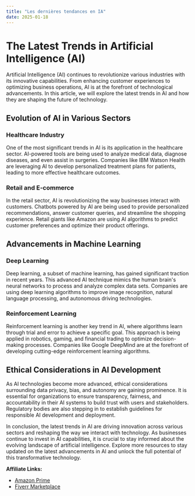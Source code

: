```yaml
---
title: "Les dernières tendances en IA"
date: 2025-01-18
---
```


# The Latest Trends in Artificial Intelligence (AI)

Artificial Intelligence (AI) continues to revolutionize various industries with its innovative capabilities. From enhancing customer experiences to optimizing business operations, AI is at the forefront of technological advancements. In this article, we will explore the latest trends in AI and how they are shaping the future of technology.

## Evolution of AI in Various Sectors

### Healthcare Industry
One of the most significant trends in AI is its application in the healthcare sector. AI-powered tools are being used to analyze medical data, diagnose diseases, and even assist in surgeries. Companies like IBM Watson Health are leveraging AI to develop personalized treatment plans for patients, leading to more effective healthcare outcomes.

### Retail and E-commerce
In the retail sector, AI is revolutionizing the way businesses interact with customers. Chatbots powered by AI are being used to provide personalized recommendations, answer customer queries, and streamline the shopping experience. Retail giants like Amazon are using AI algorithms to predict customer preferences and optimize their product offerings.

## Advancements in Machine Learning

### Deep Learning
Deep learning, a subset of machine learning, has gained significant traction in recent years. This advanced AI technique mimics the human brain's neural networks to process and analyze complex data sets. Companies are using deep learning algorithms to improve image recognition, natural language processing, and autonomous driving technologies.

### Reinforcement Learning
Reinforcement learning is another key trend in AI, where algorithms learn through trial and error to achieve a specific goal. This approach is being applied in robotics, gaming, and financial trading to optimize decision-making processes. Companies like Google DeepMind are at the forefront of developing cutting-edge reinforcement learning algorithms.

## Ethical Considerations in AI Development

As AI technologies become more advanced, ethical considerations surrounding data privacy, bias, and autonomy are gaining prominence. It is essential for organizations to ensure transparency, fairness, and accountability in their AI systems to build trust with users and stakeholders. Regulatory bodies are also stepping in to establish guidelines for responsible AI development and deployment.

In conclusion, the latest trends in AI are driving innovation across various sectors and reshaping the way we interact with technology. As businesses continue to invest in AI capabilities, it is crucial to stay informed about the evolving landscape of artificial intelligence. Explore more resources to stay updated on the latest advancements in AI and unlock the full potential of this transformative technology.

**Affiliate Links:**
- [Amazon Prime](https://www.amazon.fr/amazonprime?_encoding=UTF8&primeCampaignId=prime_assoc_ft&tag=zenzen0d-21France)
- [Fiverr Marketplace](https://go.fiverr.com/visit/?bta=1071918&brand=fiverrmarketplace)
